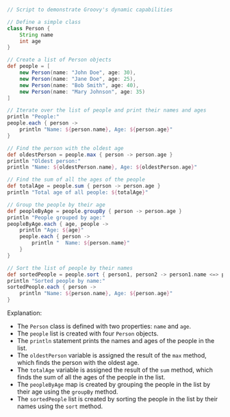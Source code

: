 ```groovy

// Script to demonstrate Groovy's dynamic capabilities

// Define a simple class
class Person {
    String name
    int age
}

// Create a list of Person objects
def people = [
    new Person(name: "John Doe", age: 30),
    new Person(name: "Jane Doe", age: 25),
    new Person(name: "Bob Smith", age: 40),
    new Person(name: "Mary Johnson", age: 35)
]

// Iterate over the list of people and print their names and ages
println "People:"
people.each { person ->
    println "Name: ${person.name}, Age: ${person.age}"
}

// Find the person with the oldest age
def oldestPerson = people.max { person -> person.age }
println "Oldest person:"
println "Name: ${oldestPerson.name}, Age: ${oldestPerson.age}"

// Find the sum of all the ages of the people
def totalAge = people.sum { person -> person.age }
println "Total age of all people: ${totalAge}"

// Group the people by their age
def peopleByAge = people.groupBy { person -> person.age }
println "People grouped by age:"
peopleByAge.each { age, people ->
    println "Age: ${age}"
    people.each { person ->
        println "  Name: ${person.name}"
    }
}

// Sort the list of people by their names
def sortedPeople = people.sort { person1, person2 -> person1.name <=> person2.name }
println "Sorted people by name:"
sortedPeople.each { person ->
    println "Name: ${person.name}, Age: ${person.age}"
}

```

Explanation:

* The `Person` class is defined with two properties: `name` and `age`.
* The `people` list is created with four `Person` objects.
* The `println` statement prints the names and ages of the people in the list.
* The `oldestPerson` variable is assigned the result of the `max` method, which finds the person with the oldest age.
* The `totalAge` variable is assigned the result of the `sum` method, which finds the sum of all the ages of the people in the list.
* The `peopleByAge` map is created by grouping the people in the list by their age using the `groupBy` method.
* The `sortedPeople` list is created by sorting the people in the list by their names using the `sort` method.